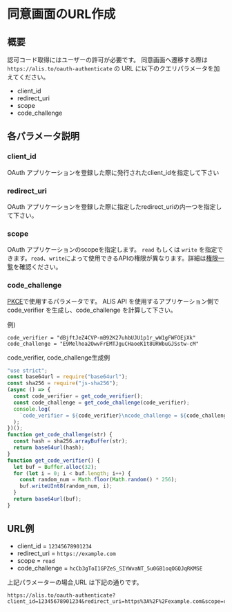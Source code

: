 # 同意画面のURL作成

## 概要

認可コード取得にはユーザーの許可が必要です。
同意画面へ遷移する際は `https://alis.to/oauth-authenticate` の URL に以下のクエリパラメータを加えてください。

* client_id
* redirect_uri
* scope
* code_challenge

## 各パラメータ説明

### client_id

OAuth アプリケーションを登録した際に発行されたclient_idを指定して下さい

### redirect_uri

OAuth アプリケーションを登録した際に指定したredirect_uriの内一つを指定して下さい。

### scope

OAuth アプリケーションのscopeを指定します。
`read` もしくは `write` を指定できます。`read`、`write`によって使用できるAPIの権限が異なります。詳細は[権限一覧](/scopes/)を確認ください。

### code_challenge

[PKCE](https://tools.ietf.org/html/rfc7636#appendix-B)で使用するパラメータです。
ALIS API を使用するアプリケーション側で code_verifier を生成し、code_challenge を計算して下さい。

例) 

    code_verifier = "dBjftJeZ4CVP-mB92K27uhbUJU1p1r_wW1gFWFOEjXk"
    code_challenge = "E9Melhoa2OwvFrEMTJguCHaoeK1t8URWbuGJSstw-cM"

code_verifier, code_challenge生成例

```javascript
"use strict";
const base64url = require("base64url");
const sha256 = require("js-sha256");
(async () => {
  const code_verifier = get_code_verifier();
  const code_challenge = get_code_challenge(code_verifier);
  console.log(
    `code_verifier = ${code_verifier}\ncode_challenge = ${code_challenge}`
  );
})();
function get_code_challenge(str) {
  const hash = sha256.arrayBuffer(str);
  return base64url(hash);
}
function get_code_verifier() {
  let buf = Buffer.alloc(32);
  for (let i = 0; i < buf.length; i++) {
    const random_num = Math.floor(Math.random() * 256);
    buf.writeUInt8(random_num, i);
  }
  return base64url(buf);
}
```

## URL例


* client_id = `12345678901234`
* redirect_uri = `https://example.com`
* scope = `read`
* code_challenge = `hcCb3gToI1GPZeS_SIYWvaNT_5u0GB1oqOGQJqRKMSE`

上記パラメーターの場合,URL は下記の通りです。

    
    https://alis.to/oauth-authenticate?client_id=12345678901234&redirect_uri=https%3A%2F%2Fexample.com&scope=read&code_challenge=hcCb3gToI1GPZeS_SIYWvaNT_5u0GB1oqOGQJqRKMSE

